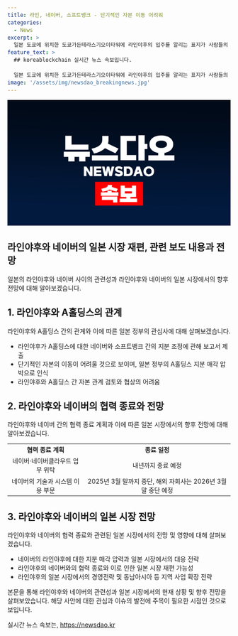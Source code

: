 ```yaml
---
title: 라인, 네이버, 소프트뱅크 - 단기적인 자본 이동 어려워
categories:
  - News
excerpt: >
  일본 도쿄에 위치한 도쿄가든테라스기오이타워에 라인야후의 입주를 알리는 표지가 사람들의 이목을 끌고 있다. 이는 라인야후와 네이버, 소프트뱅크 간의 지분 조정에 관한 보고서를 일본 정부에 제출하면서 나타난 일로, 단기적인 자본 이동이 어려워지면서 협상이 어려운 상황이 된 것으로 보인다. 라인야후는 네이버와의 협상을 지연시키고, 네이버와의 업무 협약을 조기 종료하며 기술 및 시스템 중단 일정을 앞당기기로 했다.
feature_text: >
  ## koreablockchain 실시간 뉴스 속보입니다.

  일본 도쿄에 위치한 도쿄가든테라스기오이타워에 라인야후의 입주를 알리는 표지가 사람들의 이목을 끌고 있다. 이는 라인야후와 네이버, 소프트뱅크 간의 지분 조정에 관한 보고서를 일본 정부에 제출하면서 나타난 일로, 단기적인 자본 이동이 어려워지면서 협상이 어려운 상황이 된 것으로 보인다. 라인야후는 네이버와의 협상을 지연시키고, 네이버와의 업무 협약을 조기 종료하며 기술 및 시스템 중단 일정을 앞당기기로 했다.
image: '/assets/img/newsdao_breakingnews.jpg'
---
```


<p><img src="/assets/img/newsdao_breakingnews.jpg" alt="koreablockchain 속보" /></p>

<h2 data-ke-size="size26">라인야후와 네이버의 일본 시장 재편, 관련 보도 내용과 전망</h2>

<p>일본의 라인야후와 네이버 사이의 관련성과 라인야후와 네이버의 일본 시장에서의 향후 전망에 대해 알아보겠습니다.</p>

<p data-ke-size="size16"></p>

<h2 data-ke-size="size24">1. 라인야후와 A홀딩스의 관계</h2>

<p>라인야후와 A홀딩스 간의 관계와 이에 따른 일본 정부의 관심사에 대해 살펴보겠습니다.</p>

<ul>
  <li>라인야후가 A홀딩스에 대한 네이버와 소프트뱅크 간의 지분 조정에 관해 보고서 제출</li>
  <li>단기적인 자본의 이동이 어려울 것으로 보이며, 일본 정부의 A홀딩스 지분 매각 압박으로 인식</li>
  <li>라인야후와 A홀딩스 간 자본 관계 검토와 협상의 어려움</li>
</ul>

<p data-ke-size="size16"></p>

<h2 data-ke-size="size24">2. 라인야후와 네이버의 협력 종료와 전망</h2>

<p>라인야후와 네이버 간의 협력 종료 계획과 이에 따른 일본 시장에서의 향후 전망에 대해 알아보겠습니다.</p>

<table>
  <tr>
    <td style="text-align: center; height: 17px;"><b>협력 종료 계획</b></td>
    <td style="text-align: center; height: 17px;"><b>종료 일정</b></td>
  </tr>
  <tr>
    <td style="text-align: center; height: 17px;">네이버·네이버클라우드 업무 위탁</td>
    <td style="text-align: center; height: 17px;">내년까지 종료 예정</td>
  </tr>
  <tr>
    <td style="text-align: center; height: 17px;">네이버의 기술과 시스템 이용 부문</td>
    <td style="text-align: center; height: 17px;">2025년 3월 말까지 중단, 해외 자회사는 2026년 3월 말 중단 예정</td>
  </tr>
</table>

<p data-ke-size="size16"></p>

<h2 data-ke-size="size24">3. 라인야후와 네이버의 일본 시장 전망</h2>

<p>라인야후와 네이버의 협력 종료와 관련된 일본 시장에서의 전망 및 영향에 대해 살펴보겠습니다.</p>

<ul>
  <li>네이버의 라인야후에 대한 지분 매각 압력과 일본 시장에서의 대응 전략</li>
  <li>라인야후의 네이버와의 협력 종료와 이로 인한 일본 시장 재편 가능성</li>
  <li>라인야후의 일본 시장에서의 경영전략 및 동남아시아 등 지역 사업 확장 전략</li>
</ul>

<p data-ke-size="size16"></p>

<p>본문을 통해 라인야후와 네이버의 관련성과 일본 시장에서의 현재 상황 및 향후 전망을 살펴보았습니다. 해당 사안에 대한 관심과 이슈의 발전에 주목이 필요한 시점인 것으로 보입니다.</p>
실시간 뉴스 속보는, <a href="https://newsdao.kr" rel="dofollow">https://newsdao.kr</a>


